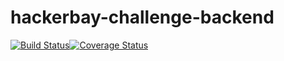 # hackerbay-challenge-backend

[![Build Status](https://travis-ci.org/chiboycalix/hackerbay-challenge-backend.svg?branch=master)](https://travis-ci.org/chiboycalix/hackerbay-challenge-backend)[![Coverage Status](https://coveralls.io/repos/github/chiboycalix/hackerbay-challenge-backend/badge.svg?branch=master)](https://coveralls.io/github/chiboycalix/hackerbay-challenge-backend?branch=master)